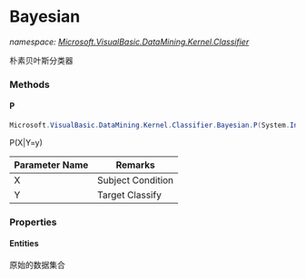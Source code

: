 ﻿# Bayesian
_namespace: [Microsoft.VisualBasic.DataMining.Kernel.Classifier](./index.md)_

朴素贝叶斯分类器



### Methods

#### P
```csharp
Microsoft.VisualBasic.DataMining.Kernel.Classifier.Bayesian.P(System.Int32[],System.Int32)
```
P(X|Y=y)

|Parameter Name|Remarks|
|--------------|-------|
|X|Subject Condition|
|Y|Target Classify|



### Properties

#### Entities
原始的数据集合
